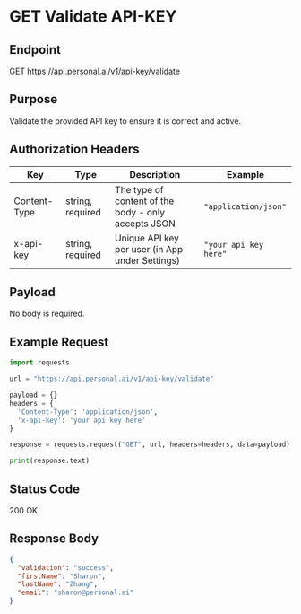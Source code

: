 # GET Validate API-KEY

## Endpoint
GET https://api.personal.ai/v1/api-key/validate

## Purpose
Validate the provided API key to ensure it is correct and active.

## Authorization Headers

| Key          | Type               | Description                                        | Example                       |
|--------------|--------------------|----------------------------------------------------|-------------------------------|
| Content-Type | string, required    | The type of content of the body - only accepts JSON | `"application/json"`          |
| x-api-key    | string, required    | Unique API key per user (in App under Settings)     | `"your api key here"`         |

## Payload
No body is required.

## Example Request

```python
import requests

url = "https://api.personal.ai/v1/api-key/validate"

payload = {}
headers = {
  'Content-Type': 'application/json',
  'x-api-key': 'your api key here'
}

response = requests.request("GET", url, headers=headers, data=payload)

print(response.text)
```

## Status Code
200 OK

## Response Body
```json
{
  "validation": "success",
  "firstName": "Sharon",
  "lastName": "Zhang",
  "email": "sharon@personal.ai"
}
```
